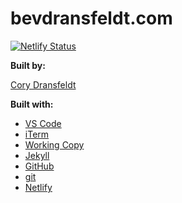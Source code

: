 # bevdransfeldt.com

[![Netlify Status](https://api.netlify.com/api/v1/badges/43c63ed6-a748-4c1b-9218-aa31292ee949/deploy-status)](https://app.netlify.com/sites/bevdransfeldt/deploys)

**Built by:**

[Cory Dransfeldt](mailto:cordial.desk8328@coryd.dev)

**Built with:**

- [VS Code](https://code.visualstudio.com)
- [iTerm](https://iterm2.com)
- [Working Copy](http://workingcopyapp.com)
- [Jekyll](http://jekyllrb.com)
- [GitHub](https://github.com)
- [git](https://git-scm.com)
- [Netlify](https://netlify.com)
